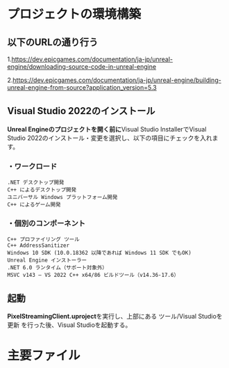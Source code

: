 # プロジェクトの環境構築

## 以下のURLの通り行う
1.https://dev.epicgames.com/documentation/ja-jp/unreal-engine/downloading-source-code-in-unreal-engine

2.https://dev.epicgames.com/documentation/ja-jp/unreal-engine/building-unreal-engine-from-source?application_version=5.3

## Visual Studio 2022のインストール
**Unreal Engineのプロジェクトを開く前に**Visual Studio InstallerでVisual Studio 2022のインストール・変更を選択し、以下の項目にチェックを入れます。

### ・ワークロード

	.NET デスクトップ開発
	C++ によるデスクトップ開発
	ユニバーサル Windows プラットフォーム開発
	C++ によるゲーム開発

### ・個別のコンポーネント

	C++ プロファイリング ツール
	C++ AddressSanitizer
	Windows 10 SDK (10.0.18362 以降であれば Windows 11 SDK でもOK)
	Unreal Engine インストーラー
	.NET 6.0 ランタイム（サポート対象外）
	MSVC v143 – VS 2022 C++ x64/86 ビルドツール（v14.36-17.6）

## 起動

**PixelStreamingClient.uproject**を実行し、上部にある ツール/Visual Studioを更新 を行った後、Visual Studioを起動する。

# 主要ファイル

### 
